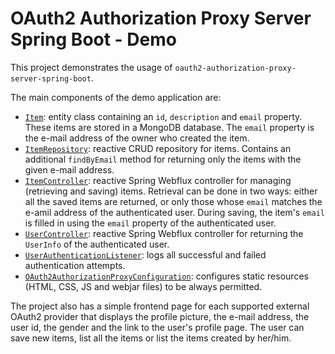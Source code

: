 # OAuth2 Authorization Proxy Server Spring Boot - Demo

This project demonstrates the usage of `oauth2-authorization-proxy-server-spring-boot`.

The main components of the demo application are:

* [`Item`](src/main/java/com/github/szgabsz91/oauth2/authorization/proxy/server/springboot/demo/entities/Item.java):
    entity class containing an `id`, `description` and `email` property. These items are stored in a MongoDB database.
    The `email` property is the e-mail address of the owner who created the item.
* [`ItemRepository`](src/main/java/com/github/szgabsz91/oauth2/authorization/proxy/server/springboot/demo/repositories/ItemRepository.java):
    reactive CRUD repository for items. Contains an additional `findByEmail` method for returning only the items with
    the given e-mail address.
* [`ItemController`](src/main/java/com/github/szgabsz91/oauth2/authorization/proxy/server/springboot/demo/controllers/ItemController.java):
    reactive Spring Webflux controller for managing (retrieving and saving) items. Retrieval can be done in two ways:
    either all the saved items are returned, or only those whose `email` matches the e-amil address of the authenticated
    user. During saving, the item's `email` is filled in using the `email` property of the authenticated user.
* [`UserController`](src/main/java/com/github/szgabsz91/oauth2/authorization/proxy/server/springboot/demo/controllers/UserController.java):
    reactive Spring Webflux controller for returning the `UserInfo` of the authenticated user.
* [`UserAuthenticationListener`](src/main/java/com/github/szgabsz91/oauth2/authorization/proxy/server/springboot/demo/security/UserAuthenticationListener.java):
    logs all successful and failed authentication attempts.
* [`OAuth2AuthorizationProxyConfiguration`](src/main/java/com/github/szgabsz91/oauth2/authorization/proxy/server/springboot/demo/configuration/OAuth2AuthorizationProxyConfiguration.java):
    configures static resources (HTML, CSS, JS and webjar files) to be always permitted.

The project also has a simple frontend page for each supported external OAuth2 provider that displays the profile
picture, the e-mail address, the user id, the gender and the link to the user's profile page. The user can save new
items, list all the items or list the items created by her/him.
